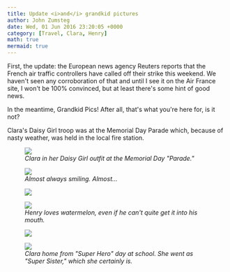 ```yaml
---
title: Update <i>and</i> grandkid pictures
author: John Zumsteg
date: Wed, 01 Jun 2016 23:20:05 +0000
category: [Travel, Clara, Henry]
math: true
mermaid: true
---
```

First, the update: the European news agency Reuters reports that the French air traffic controllers have called off their strike this weekend. We haven't seen any corroboration of that and until I see it on the Air France site, I won't be 100% convinced, but at least there's some hint of good news.

In the meantime, Grandkid Pics! After all, that's what you're here for, is it not?

Clara's Daisy Girl troop was at the Memorial Day Parade which, because of nasty weather, was held in the local fire station.

<figure>
	<img src="{{site.url}}/assets/images/2016/06/DSC09829.jpg"/>
	<figcaption><em>Clara in her Daisy Girl outfit at the Memorial Day "Parade."</em></figcaption>
</figure>



<figure>
	<img src="{{site.url}}/assets/images/2016/06/IMG_0748.jpg"/>
	<figcaption><em>Almost always smiling. Almost...</em></figcaption>
</figure>



<figure>
	<img src="{{site.url}}/assets/images/2016/06/IMG_0737.jpg"/>
	<figcaption></figcaption>
</figure>



<figure>
	<img src="{{site.url}}/assets/images/2016/06/IMG_0718.jpg"/>
	<figcaption><em>Henry loves watermelon, even if he can't quite get it into his mouth.</em></figcaption>
</figure>



<figure>
	<img src="{{site.url}}/assets/images/2016/06/IMG_0699.jpg"/>
	<figcaption></figcaption>
</figure>



<figure>
	<img src="{{site.url}}/assets/images/2016/06/DSC09854.jpg"/>
	<figcaption><em>Clara home from "Super Hero" day at school. She went as "Super Sister," which she certainly is.</em></figcaption>
</figure>


